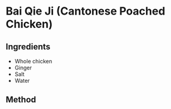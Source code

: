 # Bai Qie Ji (Cantonese Poached Chicken)

## Ingredients
* Whole chicken
* Ginger
* Salt
* Water

## Method